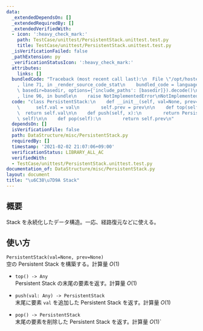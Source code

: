 ```yaml
---
data:
  _extendedDependsOn: []
  _extendedRequiredBy: []
  _extendedVerifiedWith:
  - icon: ':heavy_check_mark:'
    path: TestCase/unittest/PersistentStack.unittest.test.py
    title: TestCase/unittest/PersistentStack.unittest.test.py
  _isVerificationFailed: false
  _pathExtension: py
  _verificationStatusIcon: ':heavy_check_mark:'
  attributes:
    links: []
  bundledCode: "Traceback (most recent call last):\n  File \"/opt/hostedtoolcache/Python/3.9.7/x64/lib/python3.9/site-packages/onlinejudge_verify/documentation/build.py\"\
    , line 71, in _render_source_code_stat\n    bundled_code = language.bundle(stat.path,\
    \ basedir=basedir, options={'include_paths': [basedir]}).decode()\n  File \"/opt/hostedtoolcache/Python/3.9.7/x64/lib/python3.9/site-packages/onlinejudge_verify/languages/python.py\"\
    , line 96, in bundle\n    raise NotImplementedError\nNotImplementedError\n"
  code: "class PersistentStack:\n    def __init__(self, val=None, prev=None):\n  \
    \      self.val = val\n        self.prev = prev\n\n    def top(self):\n      \
    \  return self.val\n\n    def push(self, x):\n        return PersistentStack(x,\
    \ self)\n\n    def pop(self):\n        return self.prev\n"
  dependsOn: []
  isVerificationFile: false
  path: DataStructure/misc/PersistentStack.py
  requiredBy: []
  timestamp: '2021-02-02 21:07:06+09:00'
  verificationStatus: LIBRARY_ALL_AC
  verifiedWith:
  - TestCase/unittest/PersistentStack.unittest.test.py
documentation_of: DataStructure/misc/PersistentStack.py
layout: document
title: "\u6C38\u7D9A Stack"
---
```


## 概要
Stack を永続化したデータ構造。一応、経路復元などに使える。

## 使い方
`PersistentStack(val=None, prev=None)`  
空の Persistent Stack を構築する。計算量 $O(1)$

- `top() -> Any`  
Persistent Stack の末尾の要素を返す。計算量 $O(1)$

- `push(val: Any) -> PersistentStack`  
末尾に要素 `val` を追加した Persistent Stack を返す。計算量 $O(1)$

- `pop() -> PersistentStack`  
末尾の要素を削除した Persistent Stack を返す。計算量 $O(1)$`
